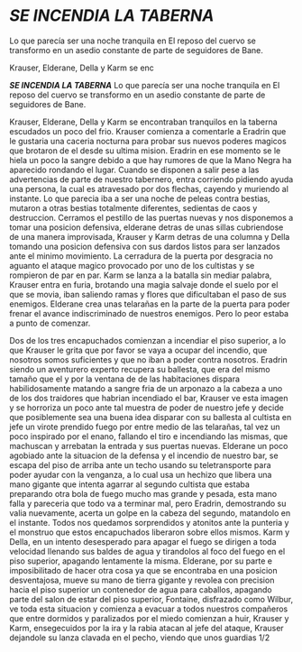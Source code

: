 # ***SE INCENDIA LA TABERNA***
Lo que parecía ser una noche tranquila en El reposo del cuervo se transformo en un asedio constante de parte de seguidores de Bane.

Krauser, Elderane, Della y Karm se enc

***SE INCENDIA LA TABERNA***
Lo que parecía ser una noche tranquila en El reposo del cuervo se transformo en un asedio constante de parte de seguidores de Bane.

Krauser, Elderane, Della y Karm se encontraban tranquilos en la taberna escudados un poco del frio. Krauser comienza a comentarle a Eradrin que le gustaria una caceria nocturna para probar sus nuevos poderes magicos que brotaron de el desde su ultima mision. Eradrin en ese momento se le hiela un poco la sangre debido a que hay rumores de que la Mano Negra ha aparecido rondando el lugar. 
Cuando se disponen a salir pese a las advertencias de parte de nuestro tabernero, entra corriendo pidiendo ayuda una persona, la cual es atravesado por dos flechas, cayendo y muriendo al instante. Lo que parecia iba a ser una noche de peleas contra bestias, mutaron a otras bestias totalmente diferentes, sedientas de caos y destruccion. Cerramos el pestillo de las puertas nuevas y nos disponemos a tomar una posicion defensiva, elderane detras de unas sillas cubriendose de una manera improvisada, Krauser y Karm detras de una columna y Della tomando una posicion defensiva con sus dardos listos para ser lanzados ante el minimo movimiento.
La cerradura de la puerta por desgracia no aguanto el ataque magico provocado por uno de los cultistas y se rompieron de par en par. Karm se lanza a la batalla sin mediar palabra, Krauser entra en furia, brotando una magia salvaje donde el suelo por el que se movia, iban saliendo ramas y flores que dificultaban el paso de sus enemigos. Elderane crea unas telarañas en la parte de la puerta para poder frenar el avance indiscriminado de nuestros enemigos. 
Pero lo peor estaba a punto de comenzar.

Dos de los tres encapuchados comienzan a incendiar el piso superior, a lo que Krauser le grita que por favor se vaya a ocupar del incendio, que nosotros somos suficientes y que no iban a poder contra nosotros. Eradrin siendo un aventurero experto recupera su ballesta, que era del mismo tamaño que el y por la ventana de de las habitaciones dispara habilidosamente matando a sangre fria de un arponazo a la cabeza a uno de los dos traidores que habrian incendiado el bar, Krauser ve esta imagen y se horroriza un poco ante tal muestra de poder de nuestro jefe y decide que posiblemente sea una buena idea disparar con su ballesta al cultista en jefe un virote prendido fuego por entre medio de las telarañas, tal vez un poco inspirado por el enano, fallando el tiro e incendiando las mismas, que machuscan y arrebatan la entrada y sus puertas nuevas. 
Elderane un poco agobiado ante la situacion de la defensa y el incendio de nuestro bar, se escapa del piso de arriba ante un techo usando su teletransporte para poder ayudar con la venganza, a lo cual usa un hechizo que libera una mano gigante que intenta agarrar al segundo cultista que estaba preparando otra bola de fuego mucho mas grande y pesada, esta mano falla y pareceria que todo va a terminar mal, pero Eradrin, demostrando su valia nuevamente, acerta un golpe en la cabeza del segundo, matandolo en el instante. Todos nos quedamos sorprendidos y atonitos ante la punteria y el monstruo que estos encapuchados liberaron sobre ellos mismos. Karm y Della, en un intento desesperado para apagar el fuego se dirigen a toda velocidad llenando sus baldes de agua y tirandolos al foco del fuego en el piso superior, apagando lentamente la misma. Elderane, por su parte e imposibilitado de hacer otra cosa ya que se encontraba en una posicion desventajosa, mueve su mano de tierra gigante y revolea con precision hacia el piso superior un contenedor de agua para caballos, apagando parte del salon de estar del piso superior, Fontaine, disfrazado como Wilbur, ve toda esta situacion y comienza a evacuar a todos nuestros compañeros que entre dormidos y paralizados por el miedo comienzan a huir, Krauser y Karm, ensegecuidos por la ira y la rabia atacan al jefe del ataque, Krauser dejandole su lanza clavada en el pecho, viendo que unos guardias 1/2

